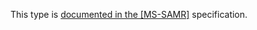 This type is [documented in the [MS-SAMR]](https://learn.microsoft.com/en-us/openspecs/windows_protocols/ms-samr/cb0e586a-29c8-49b2-8ced-c273a7476c22) specification.
